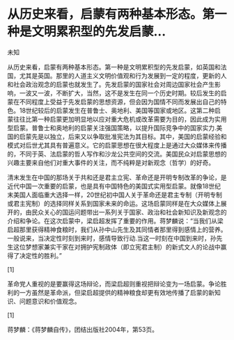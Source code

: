 # 从历史来看，启蒙有两种基本形态。第一种是文明累积型的先发启蒙...

未知

从历史来看，启蒙有两种基本形态。第一种是文明累积型的先发启蒙，如英国和法国，尤其是英国。那里的人道主义文明价值观和行为发展到一定的程度，更新的人和社会政治观念的启蒙也就发生了。先发启蒙的国家社会对周边国家社会产生影响，一波又一波，不断扩大，当然，这不是发生在同一个历史时期。较后发生的启蒙在不同程度上受益于先发启蒙的思想资源，但会因为国情不同而发展出自己的特色。18世纪较后的启蒙发生在普鲁士、奥地利、美国等国家或地区。这第二种启蒙往往比第一种启蒙更加明显地以应对重大危机或改革需要为目的，因此成为实用型启蒙。普鲁士和奥地利的启蒙关注强国策略，以提升国际竞争中的国家实力.美国的启蒙先是以独立，后来又以争取批准宪法为其目标。其中，美国的启蒙经验和模式对后世尤其具有普遍意义。它的启蒙思想在很大程度上是通过大众媒体来传播的，不同于英、法启蒙的哲人写作和沙龙公共空间的交流。美国民众对启蒙思想的兴趣主要来自他们对重大事件的关注，而不纯粹是对新观念（哲学）的好奇。

清末发生在中国的那场关于共和还是君主立宪、革命还是开明专制改革的争论，是近代中国一次重要的启蒙，也是具有中国特色的美国式实用型启蒙。就像18世纪末美国人面临重大选择一样，20世纪初中国人关于革命还是君主专制（开明专制或君主宪制）的选择同样关系到国家未来的命运。这场启蒙同样是在大众媒体上展开的，由民众关心的国运问题带出一系列关于国家、政治和社会新知识及新观念的介绍和争论。在这次启蒙中，梁启超发挥了重要的作用。蒋梦麟说：“当我们从梁启超那里获得精神食粮时，我们从孙中山先生及其同情者那里得到感情上的营养。一般说来，当决定性时刻到来时，感情导致行动.当这一时刻在中国到来时，孙先生这位梦想家兼实干家在对拥护宪制政体（即立宪君主制）的新式文人的论战中赢得了决定性的胜利。”

[1]

革命党人重视的是要赢得这场辩论，而梁启超则重视把辩论变为一场启蒙。争论胜利的一方虽然是革命派，但梁启超提供的精神粮食却更有效地传播了启蒙的新知识、问题意识和价值观念。

[1]

蒋梦麟：《蒋梦麟自传》，团结出版社2004年，第53页。